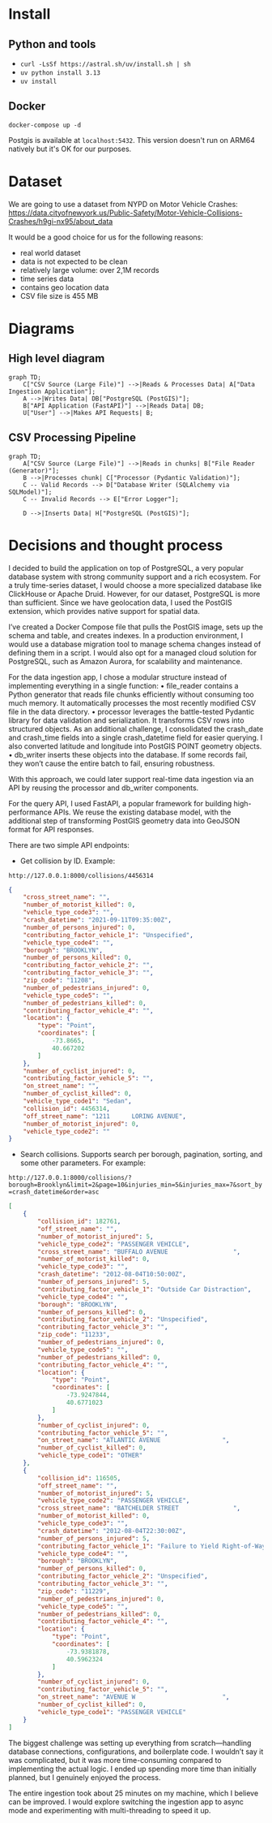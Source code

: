 # Install
## Python and tools


- `curl -LsSf https://astral.sh/uv/install.sh | sh`
- `uv python install 3.13`
- `uv install`

## Docker

`docker-compose up -d`

Postgis is available at `localhost:5432`.
This version doesn't run on ARM64 natively but it's OK for our purposes.

# Dataset

We are going to use a dataset from NYPD on Motor Vehicle Crashes:
https://data.cityofnewyork.us/Public-Safety/Motor-Vehicle-Collisions-Crashes/h9gi-nx95/about_data

It would be a good choice for us for the following reasons:
 - real world dataset
 - data is not expected to be clean
 - relatively large volume: over 2,1M records
 - time series data
 - contains geo location data
 - CSV file size is 455 MB

# Diagrams

## High level diagram

```mermaid
graph TD;
    C["CSV Source (Large File)"] -->|Reads & Processes Data| A["Data Ingestion Application"];
    A -->|Writes Data| DB["PostgreSQL (PostGIS)"];
    B["API Application (FastAPI)"] -->|Reads Data| DB;
    U["User"] -->|Makes API Requests| B;
```

## CSV Processing Pipeline

```mermaid
graph TD;
    A["CSV Source (Large File)"] -->|Reads in chunks| B["File Reader (Generator)"];
    B -->|Processes chunk| C["Processor (Pydantic Validation)"];
    C -- Valid Records --> D["Database Writer (SQLAlchemy via SQLModel)"];
    C -- Invalid Records --> E["Error Logger"];
    
    D -->|Inserts Data| H["PostgreSQL (PostGIS)"];
```

# Decisions and thought process

I decided to build the application on top of PostgreSQL, a very popular database system with strong community support and a rich ecosystem.
For a truly time-series dataset, I would choose a more specialized database like ClickHouse or Apache Druid. However, for our dataset, PostgreSQL is more than sufficient.
Since we have geolocation data, I used the PostGIS extension, which provides native support for spatial data.

I’ve created a Docker Compose file that pulls the PostGIS image, sets up the schema and table, and creates indexes.
In a production environment, I would use a database migration tool to manage schema changes instead of defining them in a script.
I would also opt for a managed cloud solution for PostgreSQL, such as Amazon Aurora, for scalability and maintenance.

For the data ingestion app, I chose a modular structure instead of implementing everything in a single function:
	•	file_reader contains a Python generator that reads file chunks efficiently without consuming too much memory. It automatically processes the most recently modified CSV file in the data directory.
	•	processor leverages the battle-tested Pydantic library for data validation and serialization. It transforms CSV rows into structured objects.
As an additional challenge, I consolidated the crash_date and crash_time fields into a single crash_datetime field for easier querying.
I also converted latitude and longitude into PostGIS POINT geometry objects.
	•	db_writer inserts these objects into the database. If some records fail, they won’t cause the entire batch to fail, ensuring robustness.

With this approach, we could later support real-time data ingestion via an API by reusing the processor and db_writer components.

For the query API, I used FastAPI, a popular framework for building high-performance APIs.
We reuse the existing database model, with the additional step of transforming PostGIS geometry data into GeoJSON format for API responses.

There are two simple API endpoints:

- Get collision by ID. Example:


`http://127.0.0.1:8000/collisions/4456314`
```json
{
    "cross_street_name": "",
    "number_of_motorist_killed": 0,
    "vehicle_type_code3": "",
    "crash_datetime": "2021-09-11T09:35:00Z",
    "number_of_persons_injured": 0,
    "contributing_factor_vehicle_1": "Unspecified",
    "vehicle_type_code4": "",
    "borough": "BROOKLYN",
    "number_of_persons_killed": 0,
    "contributing_factor_vehicle_2": "",
    "contributing_factor_vehicle_3": "",
    "zip_code": "11208",
    "number_of_pedestrians_injured": 0,
    "vehicle_type_code5": "",
    "number_of_pedestrians_killed": 0,
    "contributing_factor_vehicle_4": "",
    "location": {
        "type": "Point",
        "coordinates": [
            -73.8665,
            40.667202
        ]
    },
    "number_of_cyclist_injured": 0,
    "contributing_factor_vehicle_5": "",
    "on_street_name": "",
    "number_of_cyclist_killed": 0,
    "vehicle_type_code1": "Sedan",
    "collision_id": 4456314,
    "off_street_name": "1211      LORING AVENUE",
    "number_of_motorist_injured": 0,
    "vehicle_type_code2": ""
}
```

- Search collisions. Supports search per borough, pagination, sorting, and some other parameters. For example:

`http://127.0.0.1:8000/collisions/?borough=Brooklyn&limit=2&page=10&injuries_min=5&injuries_max=7&sort_by=crash_datetime&order=asc`

```json
[
    {
        "collision_id": 182761,
        "off_street_name": "",
        "number_of_motorist_injured": 5,
        "vehicle_type_code2": "PASSENGER VEHICLE",
        "cross_street_name": "BUFFALO AVENUE                  ",
        "number_of_motorist_killed": 0,
        "vehicle_type_code3": "",
        "crash_datetime": "2012-08-04T10:50:00Z",
        "number_of_persons_injured": 5,
        "contributing_factor_vehicle_1": "Outside Car Distraction",
        "vehicle_type_code4": "",
        "borough": "BROOKLYN",
        "number_of_persons_killed": 0,
        "contributing_factor_vehicle_2": "Unspecified",
        "contributing_factor_vehicle_3": "",
        "zip_code": "11233",
        "number_of_pedestrians_injured": 0,
        "vehicle_type_code5": "",
        "number_of_pedestrians_killed": 0,
        "contributing_factor_vehicle_4": "",
        "location": {
            "type": "Point",
            "coordinates": [
                -73.9247844,
                40.6771023
            ]
        },
        "number_of_cyclist_injured": 0,
        "contributing_factor_vehicle_5": "",
        "on_street_name": "ATLANTIC AVENUE                 ",
        "number_of_cyclist_killed": 0,
        "vehicle_type_code1": "OTHER"
    },
    {
        "collision_id": 116505,
        "off_street_name": "",
        "number_of_motorist_injured": 5,
        "vehicle_type_code2": "PASSENGER VEHICLE",
        "cross_street_name": "BATCHELDER STREET               ",
        "number_of_motorist_killed": 0,
        "vehicle_type_code3": "",
        "crash_datetime": "2012-08-04T22:30:00Z",
        "number_of_persons_injured": 5,
        "contributing_factor_vehicle_1": "Failure to Yield Right-of-Way",
        "vehicle_type_code4": "",
        "borough": "BROOKLYN",
        "number_of_persons_killed": 0,
        "contributing_factor_vehicle_2": "Unspecified",
        "contributing_factor_vehicle_3": "",
        "zip_code": "11229",
        "number_of_pedestrians_injured": 0,
        "vehicle_type_code5": "",
        "number_of_pedestrians_killed": 0,
        "contributing_factor_vehicle_4": "",
        "location": {
            "type": "Point",
            "coordinates": [
                -73.9381878,
                40.5962324
            ]
        },
        "number_of_cyclist_injured": 0,
        "contributing_factor_vehicle_5": "",
        "on_street_name": "AVENUE W                        ",
        "number_of_cyclist_killed": 0,
        "vehicle_type_code1": "PASSENGER VEHICLE"
    }
]
```

The biggest challenge was setting up everything from scratch—handling database connections, configurations, and boilerplate code.
I wouldn’t say it was complicated, but it was more time-consuming compared to implementing the actual logic.
I ended up spending more time than initially planned, but I genuinely enjoyed the process.

The entire ingestion took about 25 minutes on my machine, which I believe can be improved.
I would explore switching the ingestion app to async mode and experimenting with multi-threading to speed it up.
